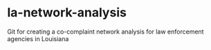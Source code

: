 # la-network-analysis
Git for creating a co-complaint network analysis for law enforcement agencies in Louisiana
